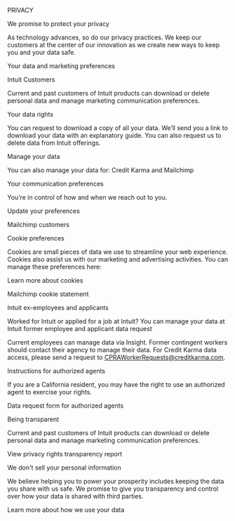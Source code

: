 PRIVACY

We promise to protect your privacy

As technology advances, so do our privacy practices. We keep our customers at the center of our innovation as we create new ways to keep you and your data safe.

Your data and marketing preferences




Intuit Customers

Current and past customers of Intuit products can download or delete personal data and manage marketing communication preferences.




Your data rights

You can request to download a copy of all your data. We’ll send you a link to download your data with an explanatory guide. You can also request us to delete data from Intuit offerings.

Manage your data

You can also manage your data for: Credit Karma and Mailchimp

Your communication preferences

You’re in control of how and when we reach out to you.

Update your preferences

Mailchimp customers

Cookie preferences

Cookies are small pieces of data we use to streamline your web experience. Cookies also assist us with our marketing and advertising activities. You can manage these preferences here:

Learn more about cookies

Mailchimp cookie statement




Intuit ex-employees and applicants

Worked for Intuit or applied for a job at Intuit? You can manage your data at Intuit former employee and applicant data request

Current employees can manage data via Insight. Former contingent workers should contact their agency to manage their data. For Credit Karma data access, please send a request to CPRAWorkerRequests@creditkarma.com.

Instructions for authorized agents

If you are a California resident, you may have the right to use an authorized agent to exercise your rights.

Data request form for authorized agents




Being transparent




Current and past customers of Intuit products can download or delete personal data and manage marketing communication preferences.

View privacy rights transparency report




We don't sell your personal information




We believe helping you to power your prosperity includes keeping the data you share with us safe. We promise to give you transparency and control over how your data is shared with third parties.

Learn more about how we use your data